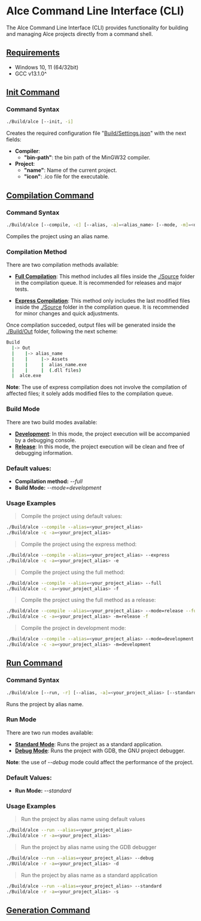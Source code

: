 # Alce Command Line Interface (CLI)

The Alce Command Line Interface (CLI) provides functionality for building and managing Alce projects directly from a command shell.

## <ins>Requirements</ins>

* Windows 10, 11 (64/32bit)
* GCC v13.1.0^

## <ins>Init Command</ins>

### Command Syntax
```bash
./Build/alce [--init, -i]
```

Creates the required configuration file "<ins>Build/Settings.json</ins>" with the next fields:

* __Compiler__:
  * __"bin-path"__: the bin path of the MinGW32 compiler.
* __Project__:
  * __"name"__: Name of the current project.
  * __"icon"__: .ico file for the executable.

## <ins>Compilation Command</ins>

### Command Syntax
```bash
./Build/alce [--compile, -c] [--alias, -a]=<alias_name> [--mode, -m]=<development|release> [--full, -f]|[--express, -e]
```

Compiles the project using an alias name. 

### Compilation Method

There are two compilation methods available:

* <ins>__Full Compilation__</ins>: This method includes all files inside the <ins>./Source</ins> folder in the compilation queue. It is recommended for releases and major tests.
  
* <ins>__Express Compilation__</ins>: This method only includes the last modified files inside the <ins>./Source</ins> folder in the compilation queue. It is recommended for minor changes and quick adjustments.

Once compilation succeded, output files will be generated inside the <ins>./Build/Out</ins> folder, following the next scheme:

```bash
Build
  |-> Out
  |    |-> alias_name
  |    |     |-> Assets 
  |    |     |  alias_name.exe
  |    |     |  (.dll files)
  |  alce.exe
```

__Note__: The use of express compilation does not involve the compilation of affected files; it solely adds modified files to the compilation queue.

### Build Mode

There are two build modes available:

* <ins>__Development__</ins>: In this mode, the project execution will be accompanied by a debugging console.
* <ins>__Release__</ins>: In this mode, the project execution will be clean and free of debugging information.

### Default values:

* __Compilation method:__ <i>--full</i>
* __Build Mode:__ <i>--mode=development</i>

### Usage Examples

> Compile the project using default values:

```bash
./Build/alce --compile --alias=<your_project_alias> 
./Build/alce -c -a=<your_project_alias>
```

> Compile the project using the express method:

```bash
./Build/alce --compile --alias=<your_project_alias> --express
./Build/alce -c -a=<your_project_alias> -e
```

> Compile the project using the full method:

```bash
./Build/alce --compile --alias=<your_project_alias> --full
./Build/alce -c -a=<your_project_alias> -f
```

> Compile the project using the full method as a release:

```bash
./Build/alce --compile --alias=<your_project_alias> --mode=release --full
./Build/alce -c -a=<your_project_alias> -m=release -f
```

> Compile the project in development mode:

```bash
./Build/alce --compile --alias=<your_project_alias> --mode=development
./Build/alce -c -a=<your_project_alias> -m=development
```

## <ins>Run Command</ins>

### Command Syntax

```bash
./Build/alce [--run, -r] [--alias, -a]=<your_project_alias> [--standard, -s]|[--debug, -d]
```

Runs the project by alias name.

### Run Mode

There are two run modes available:

* <ins>__Standard Mode__</ins>: Runs the project as a standard application.
* <ins>__Debug Mode__</ins>: Runs the project with GDB, the GNU project debugger.

__Note__: the use of <i>--debug</i> mode could affect the performance of the project.

### Default Values:

* __Run Mode:__ <i>--standard</i>

### Usage Examples

> Run the project by alias name using default values

```bash
./Build/alce --run --alias=<your_project_alias>
./Build/alce -r -a=<your_project_alias>
```

> Run the project by alias name using the GDB debugger

```bash
./Build/alce --run --alias=<your_project_alias> --debug
./BUild/alce -r -a=<your_project_alias> -d
```

> Run the project by alias name as a standard application

```bash
./Build/alce --run --alias=<your_project_alias> --standard
./Build/alce -r -a=<your_project_alias> -s
```

## <ins>Generation Command</ins>




